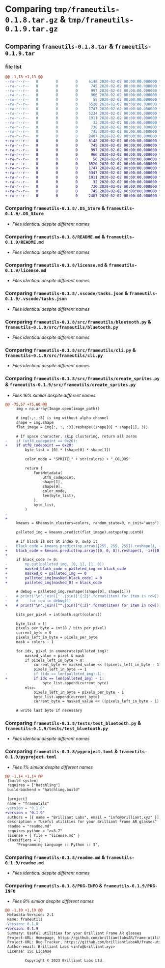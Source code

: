 # Comparing `tmp/frameutils-0.1.8.tar.gz` & `tmp/frameutils-0.1.9.tar.gz`

## Comparing `frameutils-0.1.8.tar` & `frameutils-0.1.9.tar`

### file list

```diff
@@ -1,13 +1,13 @@
--rw-r--r--   0        0        0     6148 2020-02-02 00:00:00.000000 frameutils-0.1.8/.DS_Store
--rw-r--r--   0        0        0      745 2020-02-02 00:00:00.000000 frameutils-0.1.8/README.md
--rw-r--r--   0        0        0      997 2020-02-02 00:00:00.000000 frameutils-0.1.8/license.md
--rw-r--r--   0        0        0      966 2020-02-02 00:00:00.000000 frameutils-0.1.8/.vscode/tasks.json
--rw-r--r--   0        0        0       58 2020-02-02 00:00:00.000000 frameutils-0.1.8/src/frameutils/__init__.py
--rw-r--r--   0        0        0     6520 2020-02-02 00:00:00.000000 frameutils-0.1.8/src/frameutils/bluetooth.py
--rw-r--r--   0        0        0     1747 2020-02-02 00:00:00.000000 frameutils-0.1.8/src/frameutils/cli.py
--rw-r--r--   0        0        0     5234 2020-02-02 00:00:00.000000 frameutils-0.1.8/src/frameutils/create_sprites.py
--rw-r--r--   0        0        0     1911 2020-02-02 00:00:00.000000 frameutils-0.1.8/tests/test_bluetooth.py
--rw-r--r--   0        0        0       32 2020-02-02 00:00:00.000000 frameutils-0.1.8/.gitignore
--rw-r--r--   0        0        0      730 2020-02-02 00:00:00.000000 frameutils-0.1.8/pyproject.toml
--rw-r--r--   0        0        0      745 2020-02-02 00:00:00.000000 frameutils-0.1.8/readme.md
--rw-r--r--   0        0        0     2487 2020-02-02 00:00:00.000000 frameutils-0.1.8/PKG-INFO
+-rw-r--r--   0        0        0     6148 2020-02-02 00:00:00.000000 frameutils-0.1.9/.DS_Store
+-rw-r--r--   0        0        0      745 2020-02-02 00:00:00.000000 frameutils-0.1.9/README.md
+-rw-r--r--   0        0        0      997 2020-02-02 00:00:00.000000 frameutils-0.1.9/license.md
+-rw-r--r--   0        0        0      966 2020-02-02 00:00:00.000000 frameutils-0.1.9/.vscode/tasks.json
+-rw-r--r--   0        0        0       58 2020-02-02 00:00:00.000000 frameutils-0.1.9/src/frameutils/__init__.py
+-rw-r--r--   0        0        0     6520 2020-02-02 00:00:00.000000 frameutils-0.1.9/src/frameutils/bluetooth.py
+-rw-r--r--   0        0        0     1747 2020-02-02 00:00:00.000000 frameutils-0.1.9/src/frameutils/cli.py
+-rw-r--r--   0        0        0     5347 2020-02-02 00:00:00.000000 frameutils-0.1.9/src/frameutils/create_sprites.py
+-rw-r--r--   0        0        0     1911 2020-02-02 00:00:00.000000 frameutils-0.1.9/tests/test_bluetooth.py
+-rw-r--r--   0        0        0       32 2020-02-02 00:00:00.000000 frameutils-0.1.9/.gitignore
+-rw-r--r--   0        0        0      730 2020-02-02 00:00:00.000000 frameutils-0.1.9/pyproject.toml
+-rw-r--r--   0        0        0      745 2020-02-02 00:00:00.000000 frameutils-0.1.9/readme.md
+-rw-r--r--   0        0        0     2487 2020-02-02 00:00:00.000000 frameutils-0.1.9/PKG-INFO
```

### Comparing `frameutils-0.1.8/.DS_Store` & `frameutils-0.1.9/.DS_Store`

 * *Files identical despite different names*

### Comparing `frameutils-0.1.8/README.md` & `frameutils-0.1.9/README.md`

 * *Files identical despite different names*

### Comparing `frameutils-0.1.8/license.md` & `frameutils-0.1.9/license.md`

 * *Files identical despite different names*

### Comparing `frameutils-0.1.8/.vscode/tasks.json` & `frameutils-0.1.9/.vscode/tasks.json`

 * *Files identical despite different names*

### Comparing `frameutils-0.1.8/src/frameutils/bluetooth.py` & `frameutils-0.1.9/src/frameutils/bluetooth.py`

 * *Files identical despite different names*

### Comparing `frameutils-0.1.8/src/frameutils/cli.py` & `frameutils-0.1.9/src/frameutils/cli.py`

 * *Files identical despite different names*

### Comparing `frameutils-0.1.8/src/frameutils/create_sprites.py` & `frameutils-0.1.9/src/frameutils/create_sprites.py`

 * *Files 16% similar despite different names*

```diff
@@ -75,57 +75,60 @@
     img = np.array(Image.open(image_path))
 
     # img[:,:,:3] is img without alpha channel
     shape = img.shape
     flat_image = img[:, :, :3].reshape((shape[0] * shape[1], 3))
 
     # If space character, skip clustering, return all zeros
-    if (utf8_codepoint == 0x20):
+    if utf8_codepoint == 0x20:
         byte_list = [0] * (shape[0] * shape[1])
 
         color_mode = "SPRITE_" + str(colors) + "_COLORS"
 
         return (
             FontMetadata(
                 utf8_codepoint,
                 shape[1],
                 shape[0],
                 color_mode,
                 len(byte_list),
             ),
             byte_list,
         )
-        
+
     kmeans = KMeans(n_clusters=colors, random_state=0, n_init="auto").fit(flat_image)
 
     palleted_img = kmeans.predict(flat_image).astype(np.uint8)
 
     # if black is not at index 0, swap it
-    black_code = kmeans.predict(np.array([255, 255, 255]).reshape(1, -1))
+    black_code = kmeans.predict(np.array([0, 0, 0]).reshape(1, -1))[0]
+
     if black_code != 0:
-        np.put(palleted_img, [0, 1], [1, 0])
+        masked_black_code = palleted_img == black_code
+        masked_0 = palleted_img == 0
+        palleted_img[masked_black_code] = 0
+        palleted_img[masked_0] = black_code
 
     # debug = palleted_img.reshape((shape[0], shape[1]))
-    # print('\n'.join([''.join(['{:2}'.format(item) for item in row])
-    #     for row in debug]))
+    # print("\n".join(["".join(["{:2}".format(item) for item in row]) for row in debug]))
 
     bits_per_pixel = int(math.sqrt(colors))
 
     byte_list = []
     pixels_per_byte = int(8 / bits_per_pixel)
     current_byte = 0
     pixels_left_in_byte = pixels_per_byte
     mask = colors - 1
 
     for idx, pixel in enumerate(palleted_img):
         masked_value = pixel & mask
         if pixels_left_in_byte > 0:
             current_byte += masked_value << ((pixels_left_in_byte - 1) * bits_per_pixel)
             pixels_left_in_byte -= 1
-            if (idx == len(palleted_img)-1):
+            if idx == len(palleted_img) - 1:
                 byte_list.append(current_byte)
         else:
             pixels_left_in_byte = pixels_per_byte - 1
             byte_list.append(current_byte)
             current_byte = masked_value << ((pixels_left_in_byte - 1) * bits_per_pixel)
 
     # write last byte if necessary
```

### Comparing `frameutils-0.1.8/tests/test_bluetooth.py` & `frameutils-0.1.9/tests/test_bluetooth.py`

 * *Files identical despite different names*

### Comparing `frameutils-0.1.8/pyproject.toml` & `frameutils-0.1.9/pyproject.toml`

 * *Files 1% similar despite different names*

```diff
@@ -1,14 +1,14 @@
 [build-system]
 requires = ["hatchling"]
 build-backend = "hatchling.build"
 
 [project]
 name = "frameutils"
-version = "0.1.8"
+version = "0.1.9"
 authors = [{ name = "Brilliant Labs", email = "info@brilliant.xyz" }]
 description = "Useful utilities for your Brilliant Frame AR glasses"
 readme = "readme.md"
 requires-python = ">=3.7"
 license = { file = "license.md" }
 classifiers = [
     "Programming Language :: Python :: 3",
```

### Comparing `frameutils-0.1.8/readme.md` & `frameutils-0.1.9/readme.md`

 * *Files identical despite different names*

### Comparing `frameutils-0.1.8/PKG-INFO` & `frameutils-0.1.9/PKG-INFO`

 * *Files 8% similar despite different names*

```diff
@@ -1,10 +1,10 @@
 Metadata-Version: 2.1
 Name: frameutils
-Version: 0.1.8
+Version: 0.1.9
 Summary: Useful utilities for your Brilliant Frame AR glasses
 Project-URL: Homepage, https://github.com/brilliantlabsAR/frame-utilities-for-python
 Project-URL: Bug Tracker, https://github.com/brilliantlabsAR/frame-utilities-for-python/issues
 Author-email: Brilliant Labs <info@brilliant.xyz>
 License: ISC License
         
         Copyright © 2023 Brilliant Labs Ltd.
```

